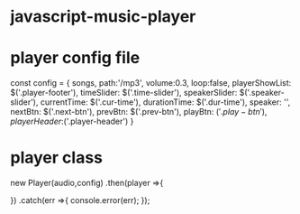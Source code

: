 # javascript-music-player

# player config file
const config = {
  songs,
  path:'/mp3',
  volume:0.3,
  loop:false,
  playerShowList: $('.player-footer'),
  timeSlider: $('.time-slider'),
  speakerSlider: $('.speaker-slider'),
  currentTime: $('.cur-time'),
  durationTime: $('.dur-time'),
  speaker: '',
  nextBtn: $('.next-btn'),
  prevBtn: $('.prev-btn'),
  playBtn: $('.play-btn'),
  playerHeader:$('.player-header')
}

# player class
new Player(audio,config)
  .then(player =>{

  })
  .catch(err =>{
    console.error(err);
  });
